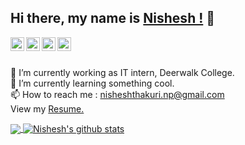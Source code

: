 ## Hi there, my name is  [Nishesh !](https://nisheshthakuri.com.np) 👋

<a href="https://linkedin.com/in/nisheshthakuri">
  <img align="left" alt="Nishesh's Linkdein" width="22px" src="https://cdn.jsdelivr.net/npm/simple-icons@v3/icons/linkedin.svg" />
</a>
<a href="https://github.com/nisheshthakuri">
  <img align="left" alt="Nishesh's Github" width="22px" src="https://cdn.jsdelivr.net/npm/simple-icons@v3/icons/github.svg" />
</a>
<a href="https://www.facebook.com/nishesh26/">
  <img align="left" alt="Nishesh's Facebook" width="22px" src="https://cdn.jsdelivr.net/npm/simple-icons@v3/icons/facebook.svg" />
</a>
<a href="https://www.instagram.com/nish.thakuri/">
  <img align="left" alt="Nishesh's Instagram" width="22px" src="https://cdn.jsdelivr.net/npm/simple-icons@v3/icons/instagram.svg" />
</a>

<br/>
<br/>


 🔭 I’m currently working as IT intern, Deerwalk College.<br>
 🌱 I’m currently learning something cool.<br>
 📫 How to reach me : <a href="nisheshthakuri.np@gmail.com"> nisheshthakuri.np@gmail.com </a><br>
 View my <a href="https://github.com/nisheshthakuri/nisheshthakuri/blob/main/Resume.pdf"> Resume.</a>


<a href="https://github.com/nisheshthakuri">
  <img align="center" src="https://github-readme-stats.vercel.app/api/top-langs/?username=nisheshthakuri&theme=light&hide_langs_below=1" />
</a>
<a href="https://github.com/nisheshthakuri">
 <img align="center" src="https://github-readme-stats.vercel.app/api?username=nisheshthakuri&show_icons=true&theme=radical_height=27" alt="Nishesh's github stats"/>
</a>

<div align="center">



</div>

